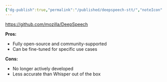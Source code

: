 ```yaml
---
{"dg-publish":true,"permalink":"/published/deepspeech-stt/","noteIcon":""}
---
```


https://github.com/mozilla/DeepSpeech

**Pros:**

- Fully open-source and community-supported
- Can be fine-tuned for specific use cases

**Cons:**

- No longer actively developed
- Less accurate than Whisper out of the box